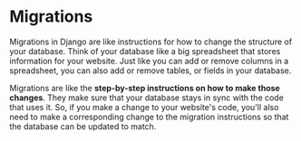 # Migrations

Migrations in Django are like instructions for how to change the structure of your database. Think of your database like a big spreadsheet that stores information for your website. Just like you can add or remove columns in a spreadsheet, you can also add or remove tables, or fields in your database. 

Migrations are like the **step-by-step instructions on how to make those changes**. They make sure that your database stays in sync with the code that uses it. So, if you make a change to your website's code, you'll also need to make a corresponding change to the migration instructions so that the database can be updated to match.